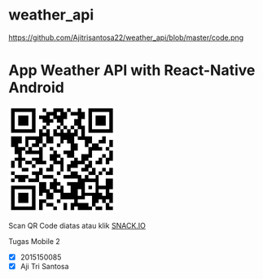 # weather_api
https://github.com/Ajitrisantosa22/weather_api/blob/master/code.png
# App Weather API with React-Native Android
![Scan Disini](https://github.com/Ajitrisantosa22/weather_api/blob/master/code.png)

Scan QR Code diatas atau klik [SNACK.IO](https://snack.expo.io/@ajits/cuaca)

Tugas Mobile 2
- [x] 2015150085
- [x] Aji Tri Santosa
